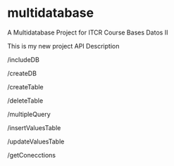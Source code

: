 # multidatabase
A Multidatabase Project for ITCR Course Bases Datos II

This is my new project API Description

/includeDB

/createDB

/createTable

/deleteTable

/multipleQuery

/insertValuesTable
         
/updateValuesTable
         
/getConecctions
